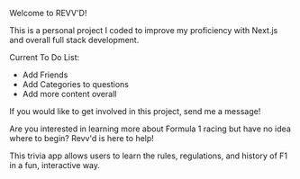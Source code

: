 Welcome to REVV'D!

This is a personal project I coded to improve my proficiency with Next.js and overall full stack development. 

Current To Do List:
- Add Friends
- Add Categories to questions
- Add more content overall

If you would like to get involved in this project, send me a message!

Are you interested in learning more about Formula 1 racing but have no idea where to begin? Revv'd is here to help!

This trivia app allows users to learn the rules, regulations, and history of F1 in a fun, interactive way.
